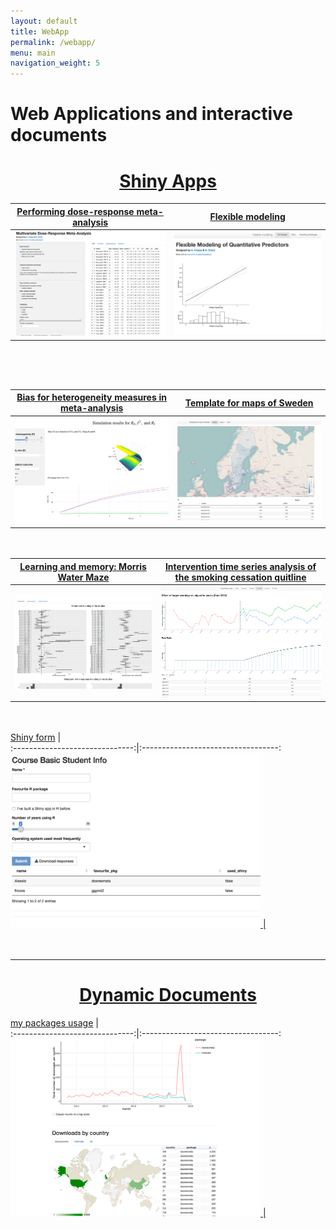 ```yaml
---
layout: default
title: WebApp
permalink: /webapp/
menu: main
navigation_weight: 5
---
```


Web Applications and interactive documents
========

<center> <h1><a href="http://shiny.rstudio.com/">Shiny Apps</a></h1> </center>

[Performing dose-response meta-analysis](http://alessiocrippa.com/shiny/dosresmeta/)         |  [Flexible modeling](http://alessiocrippa.com/shiny/flexmod/)                         
:------------------------------:|:----------------------------------:
<a href="http://alessiocrippa.com/shiny/dosresmeta/"><img src="/downloads/pic/dosresmeta_app.png" style="width: 400px;"/> |   <a href="http://alessiocrippa.com/shiny/flexmod/"><img src="/downloads/pic/flexmod.png" style="width: 400px;"/>  

<div style="height:50px"></div>


[Bias for heterogeneity measures in meta-analysis](http://alessiocrippa.com/shiny/bias/)  |  [Template for maps of Sweden](http://alessiocrippa.com/shiny/maps/)                         
:------------------------------:|:----------------------------------:
<a href="http://alessiocrippa.com/shiny/bias/"><img src="/downloads/pic/bias.png" style="width: 400px;"/> |  <a href="http://alessiocrippa.com/shiny/maps/"><img src="/downloads/pic/maps.png" style="width: 400px;"/> 

<div style="height:20px"></div>


[Learning and memory: Morris Water Maze](http://alessiocrippa.com/shiny/fluoride/)         |  [Intervention time series analysis of the smoking cessation quitline](http://alessiocrippa.com/shiny/SRL/)                         
:------------------------------:|:----------------------------------:
<a href="http://alessiocrippa.com/shiny/fluoride/"><img src="/downloads/pic/fluoride.png" style="width: 400px;"/> |  <a href="http://alessiocrippa.com/shiny/SRL/"><img src="/downloads/pic/SRL.png" style="width: 400px;"/> 


<div style="height:20px"></div>


[Shiny form](http://alessiocrippa.com/shiny/shinyForm/)        |                           
:------------------------------:|:----------------------------------:
<a href="http://alessiocrippa.com/shiny/shinyForm/"><img src="/downloads/pic/shiny_form.png" style="width: 400px;"/>  |  


<div style="height:20px"></div>


-----------------------

<center> <h1><a href="http://rmarkdown.rstudio.com/">Dynamic Documents</a></h1> </center>


[my packages usage](http://alessiocrippa.com/shiny/my_packages_usage/)                         |                          
:------------------------------:|:----------------------------------:
<a href="http://alessiocrippa.com/shiny/my_packages_usage/"><img src="/downloads/pic/my_packages_usage.png" alt="bias" style="width: 400px;"/> |
